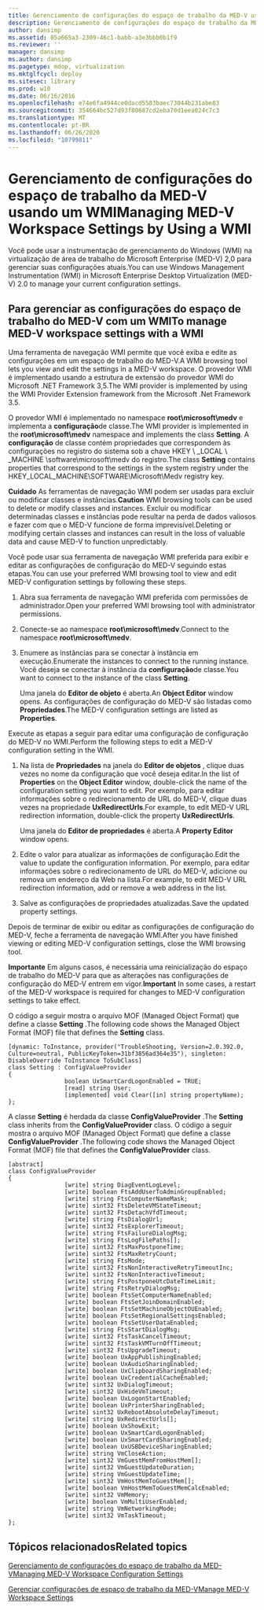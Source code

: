 ```yaml
---
title: Gerenciamento de configurações do espaço de trabalho da MED-V usando um WMI
description: Gerenciamento de configurações do espaço de trabalho da MED-V usando um WMI
author: dansimp
ms.assetid: 05a665a3-2309-46c1-babb-a3e3bbb0b1f9
ms.reviewer: ''
manager: dansimp
ms.author: dansimp
ms.pagetype: mdop, virtualization
ms.mktglfcycl: deploy
ms.sitesec: library
ms.prod: w10
ms.date: 06/16/2016
ms.openlocfilehash: e74e6fa4944ce0dacd5503baec73044b231abe83
ms.sourcegitcommit: 354664bc527d93f80687cd2eba70d1eea024c7c3
ms.translationtype: MT
ms.contentlocale: pt-BR
ms.lasthandoff: 06/26/2020
ms.locfileid: "10799811"
---
```

# <span data-ttu-id="9f700-103">Gerenciamento de configurações do espaço de trabalho da MED-V usando um WMI</span><span class="sxs-lookup"><span data-stu-id="9f700-103">Managing MED-V Workspace Settings by Using a WMI</span></span>


<span data-ttu-id="9f700-104">Você pode usar a instrumentação de gerenciamento do Windows (WMI) na virtualização de área de trabalho do Microsoft Enterprise (MED-V) 2,0 para gerenciar suas configurações atuais.</span><span class="sxs-lookup"><span data-stu-id="9f700-104">You can use Windows Management Instrumentation (WMI) in Microsoft Enterprise Desktop Virtualization (MED-V) 2.0 to manage your current configuration settings.</span></span>

## <span data-ttu-id="9f700-105">Para gerenciar as configurações do espaço de trabalho do MED-V com um WMI</span><span class="sxs-lookup"><span data-stu-id="9f700-105">To manage MED-V workspace settings with a WMI</span></span>


<span data-ttu-id="9f700-106">Uma ferramenta de navegação WMI permite que você exiba e edite as configurações em um espaço de trabalho do MED-V.</span><span class="sxs-lookup"><span data-stu-id="9f700-106">A WMI browsing tool lets you view and edit the settings in a MED-V workspace.</span></span> <span data-ttu-id="9f700-107">O provedor WMI é implementado usando a estrutura de extensão do provedor WMI do Microsoft .NET Framework 3,5.</span><span class="sxs-lookup"><span data-stu-id="9f700-107">The WMI provider is implemented by using the WMI Provider Extension framework from the Microsoft .Net Framework 3.5.</span></span>

<span data-ttu-id="9f700-108">O provedor WMI é implementado no namespace **root\\microsoft\\medv** e implementa a **configuração**de classe.</span><span class="sxs-lookup"><span data-stu-id="9f700-108">The WMI provider is implemented in the **root\\microsoft\\medv** namespace and implements the class **Setting**.</span></span> <span data-ttu-id="9f700-109">A **configuração** de classe contém propriedades que correspondem às configurações no registro do sistema sob a chave HKEY \ _LOCAL \ _MACHINE \\software\\microsoft\\medv do registro.</span><span class="sxs-lookup"><span data-stu-id="9f700-109">The class **Setting** contains properties that correspond to the settings in the system registry under the HKEY\_LOCAL\_MACHINE\\SOFTWARE\\Microsoft\\Medv registry key.</span></span>

<span data-ttu-id="9f700-110">**Cuidado**  As ferramentas de navegação WMI podem ser usadas para excluir ou modificar classes e instâncias.</span><span class="sxs-lookup"><span data-stu-id="9f700-110">**Caution** WMI browsing tools can be used to delete or modify classes and instances.</span></span> <span data-ttu-id="9f700-111">Excluir ou modificar determinadas classes e instâncias pode resultar na perda de dados valiosos e fazer com que o MED-V funcione de forma imprevisível.</span><span class="sxs-lookup"><span data-stu-id="9f700-111">Deleting or modifying certain classes and instances can result in the loss of valuable data and cause MED-V to function unpredictably.</span></span>

 

<span data-ttu-id="9f700-112">Você pode usar sua ferramenta de navegação WMI preferida para exibir e editar as configurações de configuração do MED-V seguindo estas etapas.</span><span class="sxs-lookup"><span data-stu-id="9f700-112">You can use your preferred WMI browsing tool to view and edit MED-V configuration settings by following these steps.</span></span>

1.  <span data-ttu-id="9f700-113">Abra sua ferramenta de navegação WMI preferida com permissões de administrador.</span><span class="sxs-lookup"><span data-stu-id="9f700-113">Open your preferred WMI browsing tool with administrator permissions.</span></span>

2.  <span data-ttu-id="9f700-114">Conecte-se ao namespace **root\\microsoft\\medv**.</span><span class="sxs-lookup"><span data-stu-id="9f700-114">Connect to the namespace **root\\microsoft\\medv**.</span></span>

3.  <span data-ttu-id="9f700-115">Enumere as instâncias para se conectar à instância em execução.</span><span class="sxs-lookup"><span data-stu-id="9f700-115">Enumerate the instances to connect to the running instance.</span></span> <span data-ttu-id="9f700-116">Você deseja se conectar à instância da **configuração**de classe.</span><span class="sxs-lookup"><span data-stu-id="9f700-116">You want to connect to the instance of the class **Setting**.</span></span>

    <span data-ttu-id="9f700-117">Uma janela do **Editor de objeto** é aberta.</span><span class="sxs-lookup"><span data-stu-id="9f700-117">An **Object Editor** window opens.</span></span> <span data-ttu-id="9f700-118">As configurações de configuração do MED-V são listadas como **Propriedades**.</span><span class="sxs-lookup"><span data-stu-id="9f700-118">The MED-V configuration settings are listed as **Properties**.</span></span>

<span data-ttu-id="9f700-119">Execute as etapas a seguir para editar uma configuração de configuração do MED-V no WMI.</span><span class="sxs-lookup"><span data-stu-id="9f700-119">Perform the following steps to edit a MED-V configuration setting in the WMI.</span></span>

1.  <span data-ttu-id="9f700-120">Na lista de **Propriedades** na janela do **Editor de objetos** , clique duas vezes no nome da configuração que você deseja editar.</span><span class="sxs-lookup"><span data-stu-id="9f700-120">In the list of **Properties** on the **Object Editor** window, double-click the name of the configuration setting you want to edit.</span></span> <span data-ttu-id="9f700-121">Por exemplo, para editar informações sobre o redirecionamento de URL do MED-V, clique duas vezes na propriedade **UxRedirectUrls**.</span><span class="sxs-lookup"><span data-stu-id="9f700-121">For example, to edit MED-V URL redirection information, double-click the property **UxRedirectUrls**.</span></span>

    <span data-ttu-id="9f700-122">Uma janela do **Editor de propriedades** é aberta.</span><span class="sxs-lookup"><span data-stu-id="9f700-122">A **Property Editor** window opens.</span></span>

2.  <span data-ttu-id="9f700-123">Edite o valor para atualizar as informações de configuração.</span><span class="sxs-lookup"><span data-stu-id="9f700-123">Edit the value to update the configuration information.</span></span> <span data-ttu-id="9f700-124">Por exemplo, para editar informações sobre o redirecionamento de URL do MED-V, adicione ou remova um endereço da Web na lista.</span><span class="sxs-lookup"><span data-stu-id="9f700-124">For example, to edit MED-V URL redirection information, add or remove a web address in the list.</span></span>

3.  <span data-ttu-id="9f700-125">Salve as configurações de propriedades atualizadas.</span><span class="sxs-lookup"><span data-stu-id="9f700-125">Save the updated property settings.</span></span>

<span data-ttu-id="9f700-126">Depois de terminar de exibir ou editar as configurações de configuração do MED-V, feche a ferramenta de navegação WMI.</span><span class="sxs-lookup"><span data-stu-id="9f700-126">After you have finished viewing or editing MED-V configuration settings, close the WMI browsing tool.</span></span>

<span data-ttu-id="9f700-127">**Importante**  Em alguns casos, é necessária uma reinicialização do espaço de trabalho do MED-V para que as alterações nas configurações de configuração do MED-V entrem em vigor.</span><span class="sxs-lookup"><span data-stu-id="9f700-127">**Important** In some cases, a restart of the MED-V workspace is required for changes to MED-V configuration settings to take effect.</span></span>

 

<span data-ttu-id="9f700-128">O código a seguir mostra o arquivo MOF (Managed Object Format) que define a classe **Setting** .</span><span class="sxs-lookup"><span data-stu-id="9f700-128">The following code shows the Managed Object Format (MOF) file that defines the **Setting** class.</span></span>

``` syntax
[dynamic: ToInstance, provider("TroubleShooting, Version=2.0.392.0, Culture=neutral, PublicKeyToken=31bf3856ad364e35"), singleton: DisableOverride ToInstance ToSubClass]
class Setting : ConfigValueProvider
{
                boolean UxSmartCardLogonEnabled = TRUE;
                [read] string User;
                [implemented] void Clear([in] string propertyName);
};
```

<span data-ttu-id="9f700-129">A classe **Setting** é herdada da classe **ConfigValueProvider** .</span><span class="sxs-lookup"><span data-stu-id="9f700-129">The **Setting** class inherits from the **ConfigValueProvider** class.</span></span> <span data-ttu-id="9f700-130">O código a seguir mostra o arquivo MOF (Managed Object Format) que define a classe **ConfigValueProvider** .</span><span class="sxs-lookup"><span data-stu-id="9f700-130">The following code shows the Managed Object Format (MOF) file that defines the **ConfigValueProvider** class.</span></span>

``` syntax
[abstract]
class ConfigValueProvider
{
                [write] string DiagEventLogLevel;
                [write] boolean FtsAddUserToAdminGroupEnabled;
                [write] string FtsComputerNameMask;
                [write] sint32 FtsDeleteVMStateTimeout;
                [write] sint32 FtsDetachVfdTimeout;
                [write] string FtsDialogUrl;
                [write] sint32 FtsExplorerTimeout;
                [write] string FtsFailureDialogMsg;
                [write] string FtsLogFilePaths[];
                [write] sint32 FtsMaxPostponeTime;
                [write] sint32 FtsMaxRetryCount;
                [write] string FtsMode;
                [write] sint32 FtsNonInteractiveRetryTimeoutInc;
                [write] sint32 FtsNonInteractiveTimeout;
                [write] string FtsPostponeUtcDateTimeLimit;
                [write] string FtsRetryDialogMsg;
                [write] boolean FtsSetComputerNameEnabled;
                [write] boolean FtsSetJoinDomainEnabled;
                [write] boolean FtsSetMachineObjectOUEnabled;
                [write] boolean FtsSetRegionalSettingsEnabled;
                [write] boolean FtsSetUserDataEnabled;
                [write] string FtsStartDialogMsg;
                [write] sint32 FtsTaskCancelTimeout;
                [write] sint32 FtsTaskVMTurnOffTimeout;
                [write] sint32 FtsUpgradeTimeout;
                [write] boolean UxAppPublishingEnabled;
                [write] boolean UxAudioSharingEnabled;
                [write] boolean UxClipboardSharingEnabled;
                [write] boolean UxCredentialCacheEnabled;
                [write] sint32 UxDialogTimeout;
                [write] sint32 UxHideVmTimeout;
                [write] boolean UxLogonStartEnabled;
                [write] boolean UxPrinterSharingEnabled;
                [write] sint32 UxRebootAbsoluteDelayTimeout;
                [write] string UxRedirectUrls[];
                [write] boolean UxShowExit;
                [write] boolean UxSmartCardLogonEnabled;
                [write] boolean UxSmartCardSharingEnabled;
                [write] boolean UxUSBDeviceSharingEnabled;
                [write] string VmCloseAction;
                [write] sint32 VmGuestMemFromHostMem[];
                [write] sint32 VmGuestUpdateDuration;
                [write] string VmGuestUpdateTime;
                [write] sint32 VmHostMemToGuestMem[];
                [write] boolean VmHostMemToGuestMemCalcEnabled;
                [write] sint32 VmMemory;
                [write] boolean VmMultiUserEnabled;
                [write] string VmNetworkingMode;
                [write] sint32 VmTaskTimeout;
};
```

## <span data-ttu-id="9f700-131">Tópicos relacionados</span><span class="sxs-lookup"><span data-stu-id="9f700-131">Related topics</span></span>


[<span data-ttu-id="9f700-132">Gerenciamento de configurações do espaço de trabalho da MED-V</span><span class="sxs-lookup"><span data-stu-id="9f700-132">Managing MED-V Workspace Configuration Settings</span></span>](managing-med-v-workspace-configuration-settings.md)

[<span data-ttu-id="9f700-133">Gerenciar configurações de espaço de trabalho da MED-V</span><span class="sxs-lookup"><span data-stu-id="9f700-133">Manage MED-V Workspace Settings</span></span>](manage-med-v-workspace-settings.md)

 

 





